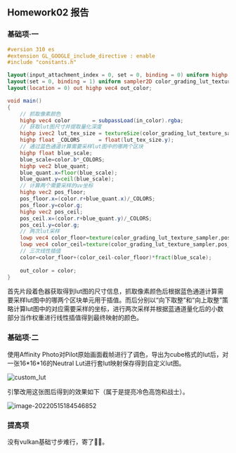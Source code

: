 ## Homework02 报告

### 基础项·一

```glsl
#version 310 es
#extension GL_GOOGLE_include_directive : enable
#include "constants.h"

layout(input_attachment_index = 0, set = 0, binding = 0) uniform highp subpassInput in_color;
layout(set = 0, binding = 1) uniform sampler2D color_grading_lut_texture_sampler;
layout(location = 0) out highp vec4 out_color;

void main()
{
    // 抓取像素颜色
    highp vec4 color       = subpassLoad(in_color).rgba;
    // 获取lut图尺寸并提取量化深度
    highp ivec2 lut_tex_size = textureSize(color_grading_lut_texture_sampler, 0);
    highp float _COLORS      = float(lut_tex_size.y);
    // 通过蓝色通道计算需要采样lut图中的哪两个区块
    highp float blue_scale;
    blue_scale=color.b*_COLORS;
    highp vec2 blue_quant;
    blue_quant.x=floor(blue_scale);
    blue_quant.y=ceil(blue_scale);
    // 计算两个需要采样的uv坐标
    highp vec2 pos_floor;
    pos_floor.x=(color.r+blue_quant.x)/_COLORS;
    pos_floor.y=color.g;
    highp vec2 pos_ceil;
    pos_ceil.x=(color.r+blue_quant.y)/_COLORS;
    pos_ceil.y=color.g;
    // 两次lut采样
    lowp vec4 color_floor=texture(color_grading_lut_texture_sampler,pos_floor);
    lowp vec4 color_ceil=texture(color_grading_lut_texture_sampler,pos_ceil);
    // 三次线性插值
    color=color_floor+(color_ceil-color_floor)*fract(blue_scale);
    
    out_color = color;
}
```

首先片段着色器获取得到lut图的尺寸信息，抓取像素颜色后根据蓝色通道计算需要采样lut图中的哪两个区块单元用于插值。而后分别以“向下取整”和“向上取整”策略计算lut图中的对应需要采样的坐标，进行两次采样并根据蓝通道量化后的小数部分当作权重进行线性插值得到最终映射的颜色。

### 基础项·二

使用Affinity Photo对Pilot原始画面截帧进行了调色，导出为cube格式的lut后，对一张16\*16\*16的Neutral Lut进行套lut映射保存得到自定义lut图。

![custom_lut](/Volumes/T7/Dev/Pilot/homework/hw02/report.assets/custom_lut.png)

引擎改用这张图后得到的效果如下（属于是提亮冷色高饱和战士）。

![image-20220515184546852](/Volumes/T7/Dev/Pilot/homework/hw02/report.assets/image-20220515184546852.png)

### 提高项

没有vulkan基础寸步难行，寄了😮‍💨。